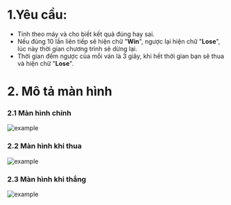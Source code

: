 # 1.Yêu cầu:
- Tính theo máy và cho biết kết quả đúng hay sai.
- Nếu đúng 10 lần liên tiếp sẽ hiện chữ "**Win**", ngược lại hiện chữ "**Lose**", lúc này thời gian chương trình sẽ dừng lại. 
- Thời gian đếm ngược của mỗi ván là 3 giây, khi hết thời gian bạn sẽ thua và hiện chữ "**Lose**".
# 2. Mô tả màn hình
### 2.1 Màn hình chính  
![example](homeScreen.png)
### 2.2 Màn hình khi thua
![example](lose.png)
### 2.3 Màn hình khi thắng 
![example](win.png)